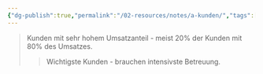 ```yaml
---
{"dg-publish":true,"permalink":"/02-resources/notes/a-kunden/","tags":["marketing/priorität"],"noteIcon":"","updated":"2025-08-28T17:45:54.000+02:00"}
---
```


>Kunden mit sehr hohem Umsatzanteil - meist 20% der Kunden mit 80% des Umsatzes.
>>Wichtigste Kunden - brauchen intensivste Betreuung.